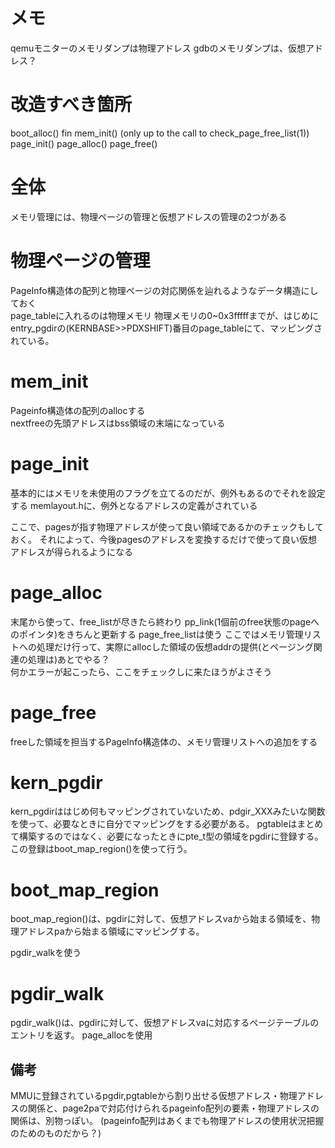 # メモ
qemuモニターのメモリダンプは物理アドレス
gdbのメモリダンプは、仮想アドレス？


# 改造すべき箇所
boot_alloc() fin
mem_init() (only up to the call to check_page_free_list(1))
page_init()
page_alloc()
page_free() 


# 全体
メモリ管理には、物理ページの管理と仮想アドレスの管理の2つがある

# 物理ページの管理
PageInfo構造体の配列と物理ページの対応関係を辿れるようなデータ構造にしておく
<br>
page_tableに入れるのは物理メモリ
物理メモリの0~0x3fffffまでが、はじめにentry_pgdirの(KERNBASE>>PDXSHIFT)番目のpage_tableにて、マッピングされている。


# mem_init
Pageinfo構造体の配列のallocする
<br>
nextfreeの先頭アドレスはbss領域の末端になっている


# page_init
基本的にはメモリを未使用のフラグを立てるのだが、例外もあるのでそれを設定する
memlayout.hに、例外となるアドレスの定義がされている

ここで、pagesが指す物理アドレスが使って良い領域であるかのチェックもしておく。
それによって、今後pagesのアドレスを変換するだけで使って良い仮想アドレスが得られるようになる


# page_alloc
末尾から使って、free_listが尽きたら終わり
pp_link(1個前のfree状態のpageへのポインタ)をきちんと更新する
page_free_listは使う
ここではメモリ管理リストへの処理だけ行って、実際にallocした領域の仮想addrの提供(とページング関連の処理は)あとでやる？
<br>
何かエラーが起こったら、ここをチェックしに来たほうがよさそう

# page_free
freeした領域を担当するPageInfo構造体の、メモリ管理リストへの追加をする

# kern_pgdir
kern_pgdirははじめ何もマッピングされていないため、pdgir_XXXみたいな関数を使って、必要なときに自分でマッピングをする必要がある。
pgtableはまとめて構築するのではなく、必要になったときにpte_t型の領域をpgdirに登録する。
この登録はboot_map_region()を使って行う。

# boot_map_region
boot_map_region()は、pgdirに対して、仮想アドレスvaから始まる領域を、物理アドレスpaから始まる領域にマッピングする。

pgdir_walkを使う

# pgdir_walk
pgdir_walk()は、pgdirに対して、仮想アドレスvaに対応するページテーブルのエントリを返す。
page_allocを使用


## 備考
MMUに登録されているpgdir,pgtableから割り出せる仮想アドレス・物理アドレスの関係と、page2paで対応付けられるpageinfo配列の要素・物理アドレスの関係は、別物っぽい。
(pageinfo配列はあくまでも物理アドレスの使用状況把握のためのものだから？)